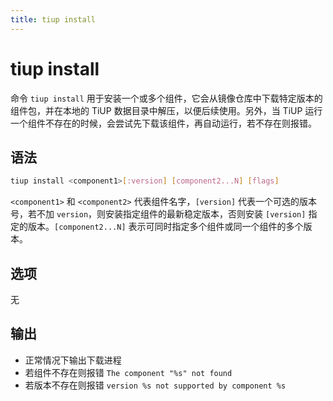 ```yaml
---
title: tiup install
---
```


# tiup install

命令 `tiup install` 用于安装一个或多个组件，它会从镜像仓库中下载特定版本的组件包，并在本地的 TiUP 数据目录中解压，以便后续使用。另外，当 TiUP 运行一个组件不存在的时候，会尝试先下载该组件，再自动运行，若不存在则报错。

## 语法

```sh
tiup install <component1>[:version] [component2...N] [flags]
```

`<component1>` 和 `<component2>` 代表组件名字，`[version]` 代表一个可选的版本号，若不加 `version`，则安装指定组件的最新稳定版本，否则安装 `[version]` 指定的版本。`[component2...N]` 表示可同时指定多个组件或同一个组件的多个版本。

## 选项

无

## 输出

- 正常情况下输出下载进程
- 若组件不存在则报错 `The component "%s" not found`
- 若版本不存在则报错 `version %s not supported by component %s`